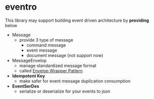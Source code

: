 # eventro

This library may support building event driven architecture by **providing** below

- Message
  - provide 3 type of message
    - command message
    - event message
    - document message (not support now)
- MessageEnvelop
  - manage standardized message format
  - called [Envelop Wrapper Pattern](https://www.enterpriseintegrationpatterns.com/patterns/messaging/EnvelopeWrapper.html)
- **Idempotent Key**
  - make safer for event message duplication consumption
- **EventSerDes**
  - serialize or deserialize for your events to json
